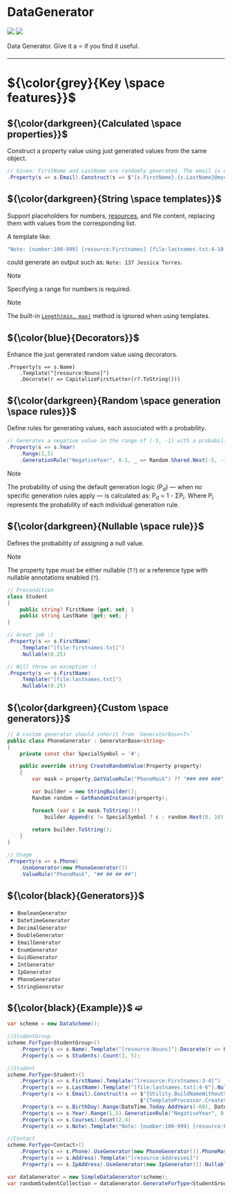 # DataGenerator

[![](https://img.shields.io/nuget/v/Akov.DataGenerator)](https://www.nuget.org/packages/Akov.DataGenerator/) [![](https://img.shields.io/nuget/dt/akov.datagenerator)](https://www.nuget.org/packages/Akov.DataGenerator/)

 Data Generator. Give it a &#11088; if you find it useful.
 <hr/>

# ${\color{grey}{Key \space features}}$ 
## ${\color{darkgreen}{Calculated \space properties}}$  
Construct a property value using just generated values from the same object.

```csharp
// Given: FirstName and LastName are randomly generated. The email is dynamically constructed. 
.Property(s => s.Email).Construct(s => $"{s.FirstName}.{s.LastName}@mycompany.com") 
```

## ${\color{darkgreen}{String \space templates}}$  

Support placeholders for numbers, [resources](https://github.com/akovanev/DataGenerator/tree/master/DataGenerator/Resources), and file content, replacing them with values from the corresponding list. 

A template like:

```csharp
"Note: [number:100-999] [resource:Firstnames] [file:lastnames.txt:4-10]"
```
could generate an output such as: `Note: 137 Jessica Torres`.

> [!Note]
> Specifying a range for numbers is required.

> [!Note]
> The built-in [`Length(min, max)`](https://github.com/akovanev/DataGenerator/blob/e0843da79550110324b829d6ea437946746c7692/DataGenerator/FluentSyntax/PropertyBuilderExtensions.cs#L50) method is ignored when using templates.

## ${\color{blue}{Decorators}}$

Enhance the just generated random value using decorators. 

```
.Property(s => s.Name)
    .Template("[resource:Nouns]")
    .Decorate(r => CapitalizeFirstLetter(r?.ToString()))
```

## ${\color{darkgreen}{Random \space generation \space rules}}$ 
Define rules for generating values, each associated with a probability.

```csharp
// Generates a negative value in the range of [-5, -1) with a probability of 0.1 (10%).
.Property(s => s.Year)
    .Range(1,5)
    .GenerationRule("NegativeYear", 0.1, _ => Random.Shared.Next(-5, -1))
```

> [!Note]
> The probability of using the default generation logic (P<sub>d</sub>) — when no specific generation rules apply — is calculated as: P<sub>d</sub> = 1 - ΣP<sub>i</sub>.
Where P<sub>i</sub> represents the probability of each individual generation rule.

## ${\color{darkgreen}{Nullable \space rule}}$  

Defines the probability of assigning a null value. 

> [!Note]
> The property type must be either nullable (`T?`) or a reference type with nullable annotations enabled (`?`).
> 
```csharp
// Precondition
class Student
{
    public string? FirstName {get; set; }
    public string LastName {get; set; }
}

// Great job :)
.Property(s => s.FirstName)
    .Template("[file:firstnames.txt]")
    .Nullable(0.25)

// Will throw an exception :(
.Property(s => s.FirstName)
    .Template("[file:lastnames.txt]")
    .Nullable(0.25)
```

## ${\color{darkgreen}{Custom \space generators}}$  


```csharp
// A custom generator should inherit from `GeneratorBase<T>`
public class PhoneGenerator : GeneratorBase<string>
{
    private const char SpecialSymbol = '#';

    public override string CreateRandomValue(Property property)
    {
        var mask = property.GetValueRule("PhoneMask") ?? "### ### ###";

        var builder = new StringBuilder();
        Random random = GetRandomInstance(property);

        foreach (var c in mask.ToString()!)
            builder.Append(c != SpecialSymbol ? c : random.Next(0, 10).ToString());

        return builder.ToString();
    }
}

// Usage
.Property(s => s.Phone)
    .UseGenerator(new PhoneGenerator())
    .ValueRule("PhoneMask", "## ## ## ##")
```

## ${\color{black}{Generators}}$  


* `BooleanGenerator`
* `DatetimeGenerator`
* `DecimalGenerator`
* `DoubleGenerator`
* `EmailGenerator`
* `EnumGenerator`
* `GuidGenerator`
* `IntGenerator`
* `IpGenerator`
* `PhoneGenerator`
* `StringGenerator`


## ${\color{black}{Example}}$ ➫
```csharp
var scheme = new DataScheme();

//StudentGroup
scheme.ForType<StudentGroup>()
    .Property(s => s.Name).Template("[resource:Nouns]").Decorate(r => Utility.CapitalizeFirstLetter(r?.ToString()))
    .Property(s => s.Students).Count(3, 5);

//Student
scheme.ForType<Student>()
    .Property(s => s.FirstName).Template("[resource:Firstnames:3-4]")
    .Property(s => s.LastName).Template("[file:lastnames.txt]:4-6").Nullable(0.25)
    .Property(s => s.Email).Construct(s => $"{Utility.BuildNameWithoutSpaces(s.FirstName, s.LastName)}" + 
                                           $"{TemplateProcessor.CreateValue(Random.Shared,"@[resource:Domains]")}")
    .Property(s => s.BirthDay).Range(DateTime.Today.AddYears(-60), DateTime.Today.AddYears(-16)).Nullable(0.1)
    .Property(s => s.Year).Range(1,5).GenerationRule("NegativeYear", 0.5, _ => Random.Shared.Next(-5, -1))
    .Property(s => s.Courses).Count(2,4)
    .Property(s => s.Note).Template("Note: [number:100-999] [resource:Firstnames] [file:lastnames.txt]");

//Contact
scheme.ForType<Contact>()
    .Property(s => s.Phone).UseGenerator(new PhoneGenerator()).PhoneMask("## ## ## ##")
    .Property(s => s.Address).Template("[resource:Addresses]")
    .Property(s => s.IpAddress).UseGenerator(new IpGenerator()).Nullable(0.5);

var dataGenerator = new SimpleDataGenerator(scheme);
var randomStudentCollection = dataGenerator.GenerateForType<StudentGroup>();
```

